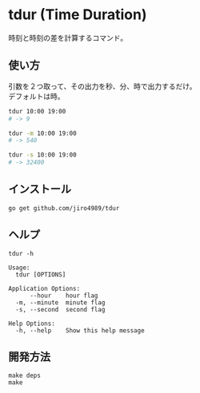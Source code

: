 # tdur (Time Duration)

時刻と時刻の差を計算するコマンド。

## 使い方

引数を２つ取って、その出力を秒、分、時で出力するだけ。  
デフォルトは時。

```bash
tdur 10:00 19:00
# -> 9

tdur -m 10:00 19:00
# -> 540

tdur -s 10:00 19:00
# -> 32400
```

## インストール

`go get github.com/jiro4989/tdur`

## ヘルプ

`tdur -h`

    Usage:
      tdur [OPTIONS]

    Application Options:
          --hour    hour flag
      -m, --minute  minute flag
      -s, --second  second flag

    Help Options:
      -h, --help    Show this help message


## 開発方法

```
make deps
make
```
